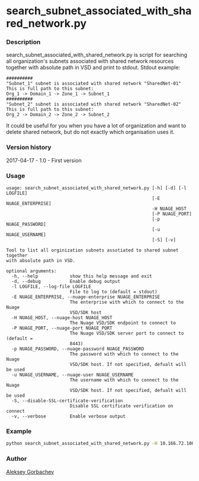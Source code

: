 search_subnet_associated_with_shared_network.py
===============================================
### Description ###

search_subnet_associated_with_shared_network.py is script for searching all organization's subnets associated with shared network resources together with absolute path in VSD and print to stdout. Stdout example:
```
##########
"Subnet_1" subnet is associated with shared network "SharedNet-01"
This is full path to this subnet:
Org_1 -> Domain_1 -> Zone_1 -> Subnet_1
##########
"Subnet_2" subnet is associated with shared network "SharedNet-02"
This is full path to this subnet:
Org_2 -> Domain_2 -> Zone_2 -> Subnet_2
```

It could be useful for you when you have a lot of organization and want to delete shared network, but do not exactly which organisation uses it.
### Version history ###
2017-04-17 - 1.0 - First version
### Usage ###
    usage: search_subnet_associated_with_shared_network.py [-h] [-d] [-l LOGFILE]
                                                           [-E NUAGE_ENTERPRISE]
                                                           -H NUAGE_HOST
                                                           [-P NUAGE_PORT]
                                                           [-p NUAGE_PASSWORD]
                                                           [-u NUAGE_USERNAME]
                                                           [-S] [-v]

    Tool to list all orginization subnets assotiated to shared subnet together
    with absolute path in VSD.

    optional arguments:
      -h, --help            show this help message and exit
      -d, --debug           Enable debug output
      -l LOGFILE, --log-file LOGFILE
                            File to log to (default = stdout)
      -E NUAGE_ENTERPRISE, --nuage-enterprise NUAGE_ENTERPRISE
                            The enterprise with which to connect to the Nuage
                            VSD/SDK host
      -H NUAGE_HOST, --nuage-host NUAGE_HOST
                            The Nuage VSD/SDK endpoint to connect to
      -P NUAGE_PORT, --nuage-port NUAGE_PORT
                            The Nuage VSD/SDK server port to connect to (default =
                            8443)
      -p NUAGE_PASSWORD, --nuage-password NUAGE_PASSWORD
                            The password with which to connect to the Nuage
                            VSD/SDK host. If not specified, defualt will be used
      -u NUAGE_USERNAME, --nuage-user NUAGE_USERNAME
                            The username with which to connect to the Nuage
                            VSD/SDK host. If not specified, defualt will be used
      -S, --disable-SSL-certificate-verification
                            Disable SSL certificate verification on connect
      -v, --verbose         Enable verbose output


### Example ###
```bash
python search_subnet_associated_with_shared_network.py -H 10.166.72.100
```
### Author ###
[Aleksey Gorbachev](agorba4ev@gmail.com)
